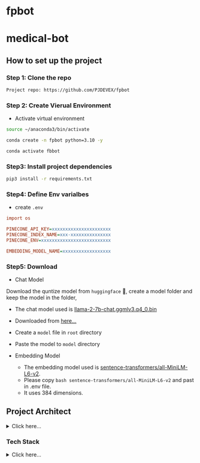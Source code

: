 # fpbot

# medical-bot

## How to set up the project

### Step 1: Clone the repo
```bash
Project repo: https://github.com/PJDEVEX/fpbot
```
### Step 2: Create Vierual Environment
- Activate virtual environment
```bash
source ~/anaconda3/bin/activate
```
```bash
conda create -n fpbot python=3.10 -y
```
```bash
conda activate fbbot
```

### Step3: Install project dependencies
```bash
pip3 install -r requirements.txt
```

### Step4: Define Env varialbes
- create `.env`

```ini
import os

PINECONE_API_KEY=xxxxxxxxxxxxxxxxxxxxxx
PINECONE_INDEX_NAME=xxx-xxxxxxxxxxxxxxx
PINECONE_ENV=xxxxxxxxxxxxxxxxxxxxxxxxxx

EMBEDDING_MODEL_NAME=xxxxxxxxxxxxxxxxxx

```

### Step5: Download

- Chat Model

Download the quntize model from `huggingface` :hugs:, create a model folder and keep the model in the folder, 
  - The chat model used is [llama-2-7b-chat.ggmlv3.q4_0.bin](https://huggingface.co/TheBloke/Llama-2-7B-Chat-GGML/blob/main/llama-2-7b-chat.ggmlv3.q4_0.bin) 
  - Downloaded from [here...](https://huggingface.co/TheBloke/Llama-2-7B-Chat-GGML/resolve/main/llama-2-7b-chat.ggmlv3.q4_0.bin?download=true)
  - Create a `model` file in `root` directory
  - Paste the model to `model` directory

- Embedding Model
  - The embedding model used is [sentence-transformers/all-MiniLM-L6-v2](https://huggingface.co/sentence-transformers/all-MiniLM-L6-v2). 
  - Please copy ```bash sentence-transformers/all-MiniLM-L6-v2``` and past in .env file.
  - It uses 384 dimensions.


## Project Architect

<details>
  <summary>Click here...</summary>
  <img src="https://res.cloudinary.com/pjdevex/image/upload/v1711904175/project_architecture_wowaqd.webp" alt="Project Architect">
</details>

### Tech Stack

<details>
<summary>Click here...</summary>

|#|Component|Dependancy/Library|version|Badge|Purpose|Ref|
|---|:---|:---|:---|:---|:---|:---|
|1|Programming Language| Python|3.8|![Python](https://img.shields.io/badge/Python-3.x-blue.svg)|Interpriter|[Python](https://www.python.org/)|
|2|Generative AI Framework(s)|LangChain|0.0.225|[![langchain](https://img.shields.io/badge/langchain-0.0.225-orange)](https://pypi.org/project/langchain/0.0.225/)|Framework for building the application with LLMs through composability|[Langchain](https://python.langchain.com/docs/get_started/introduction)
|3|"|LLamaIndex||[![LLama Index](https://img.shields.io/badge/LLama_Index-G.%20Framework-<COLOR>.svg)](https://your-link-url)|data framework for building LLM applications|[lamaIndex](https://www.llamaindex.ai/)
|4| Frontend-webapp|Flask|3.0.2|[![Flask](https://img.shields.io/badge/Flask-Web%20Framework-green)](https://flask.palletsprojects.com/)|||
|5|LLM|Meta Llama2||[![Meta LLama2](https://img.shields.io/badge/Meta_LLama2-LLM-blueviolet)](https://example.com)||[Meta Llama2](https://llama.meta.com/llama2/)|
|6|VectorDB|Pinecone|3.2.2|[![Pinecone Client](https://img.shields.io/badge/Pinecone_Client-orange?style=for-the-badge&logo=python)](https://pypi.org/project/pinecone-client/)|VectorDB|[Pinecone](https://python.langchain.com/docs/integrations/vectorstores/pinecone)|
|7|Transformer|ctransformers|0.2.5|[![ctransformers](https://img.shields.io/badge/ctransformers-v0.2.5-orange)](https://pypi.org/project/ctransformers/0.2.5/)|Python bindings for the Transformer models implemented in C/C++ using GGML library.|[C Transformers](https://python.langchain.com/docs/integrations/llms/ctransformers)|
|8|Embedding tool|sentence-transformers|2.2.2|[![sentence-transformers](https://img.shields.io/pypi/v/sentence-transformers.svg?color=orange)](https://pypi.org/project/sentence-transformers/)| Multilingual Sentence, Paragraph, and Image Embeddings using BERT & Co.|[Sentence Transformers on Hugging Face](https://python.langchain.com/docs/integrations/text_embedding/sentence_transformers)|

</details>



### 